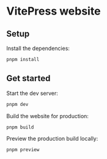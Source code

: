 # VitePress website

## Setup

Install the dependencies:

```bash
pnpm install
```

## Get started

Start the dev server:

```bash
pnpm dev
```

Build the website for production:

```bash
pnpm build
```

Preview the production build locally:

```bash
pnpm preview
```
